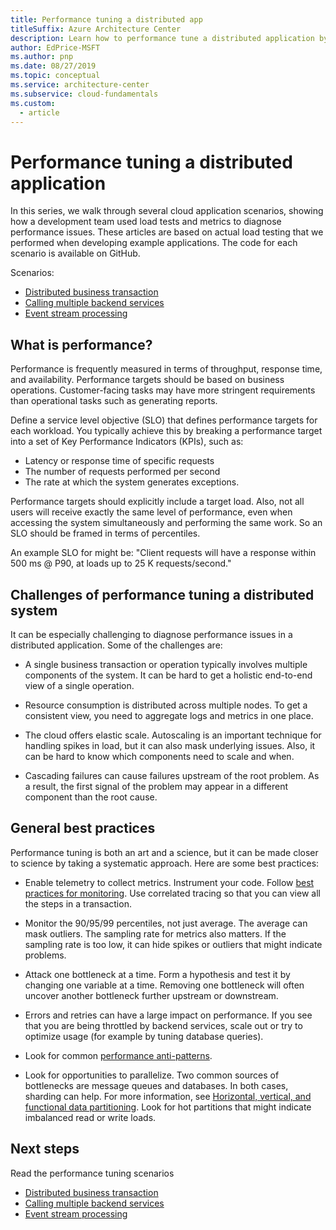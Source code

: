```yaml
---
title: Performance tuning a distributed app
titleSuffix: Azure Architecture Center
description: Learn how to performance tune a distributed application by walking through several scenarios that use load tests and metrics to diagnose performance issues.
author: EdPrice-MSFT
ms.author: pnp
ms.date: 08/27/2019
ms.topic: conceptual
ms.service: architecture-center
ms.subservice: cloud-fundamentals
ms.custom:
  - article
---
```


# Performance tuning a distributed application

In this series, we walk through several cloud application scenarios, showing how a development team used load tests and metrics to diagnose performance issues. These articles are based on actual load testing that we performed when developing example applications. The code for each scenario is available on GitHub.

Scenarios:

- [Distributed business transaction](./distributed-transaction.yml)
- [Calling multiple backend services](./backend-services.yml)
- [Event stream processing](./event-streaming.yml)

## What is performance?

Performance is frequently measured in terms of throughput, response time, and availability. Performance targets should be based on business operations. Customer-facing tasks may have more stringent requirements than operational tasks such as generating reports.

Define a service level objective (SLO) that defines performance targets for each workload. You typically achieve this by breaking a performance target into a set of Key Performance Indicators (KPIs), such as:

- Latency or response time of specific requests
- The number of requests performed per second
- The rate at which the system generates exceptions.

Performance targets should explicitly include a target load. Also, not all users will receive exactly the same level of performance, even when accessing the system simultaneously and performing the same work. So an SLO should be framed in terms of percentiles.

An example SLO for might be: "Client requests will have a response within 500 ms @ P90, at loads up to 25 K requests/second."

## Challenges of performance tuning a distributed system

It can be especially challenging to diagnose performance issues in a distributed application. Some of the challenges are:

- A single business transaction or operation typically involves multiple components of the system. It can be hard to get a holistic end-to-end view of a single operation.

- Resource consumption is distributed across multiple nodes. To get a consistent view, you need to aggregate logs and metrics in one place.

- The cloud offers elastic scale. Autoscaling is an important technique for handling spikes in load, but it can also mask underlying issues. Also, it can be hard to know which components need to scale and when.

- Cascading failures can cause failures upstream of the root problem. As a result, the first signal of the problem may appear in a different component than the root cause.

## General best practices

Performance tuning is both an art and a science, but it can be made closer to science by taking a systematic approach. Here are some best practices:

- Enable telemetry to collect metrics. Instrument your code. Follow [best practices for monitoring](../best-practices/monitoring.yml). Use correlated tracing so that you can view all the steps in a transaction.

- Monitor the 90/95/99 percentiles, not just average. The average can mask outliers. The sampling rate for metrics also matters. If the sampling rate is too low, it can hide spikes or outliers that might indicate problems.

- Attack one bottleneck at a time. Form a hypothesis and test it by changing one variable at a time. Removing one bottleneck will often uncover another bottleneck further upstream or downstream.

- Errors and retries can have a large impact on performance. If you see that you are being throttled by backend services, scale out or try to optimize usage (for example by tuning database queries).

- Look for common [performance anti-patterns](../antipatterns/index.md).

- Look for opportunities to parallelize. Two common sources of bottlenecks are message queues and databases. In both cases, sharding can help. For more information, see [Horizontal, vertical, and functional data partitioning](../best-practices/data-partitioning.yml). Look for hot partitions that might indicate imbalanced read or write loads.

## Next steps

Read the performance tuning scenarios

- [Distributed business transaction](./distributed-transaction.yml)
- [Calling multiple backend services](./backend-services.yml)
- [Event stream processing](./event-streaming.yml)
